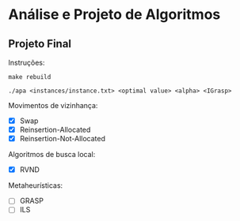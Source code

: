 <h1>Análise e Projeto de Algoritmos</h1>

<h2>Projeto Final</h2>

Instruções:

    make rebuild

    ./apa <instances/instance.txt> <optimal value> <alpha> <IGrasp>

Movimentos de vizinhança:

- [x] Swap
- [X] Reinsertion-Allocated
- [X] Reinsertion-Not-Allocated

Algoritmos de busca local:

- [X] RVND

Metaheurísticas:

- [ ] GRASP
- [ ] ILS